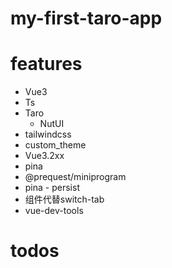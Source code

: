 # my-first-taro-app

# features
- Vue3
- Ts
- Taro
  - NutUI
- tailwindcss
- custom_theme
- Vue3.2xx
- pina
- @prequest/miniprogram
- pina - persist
- 组件代替switch-tab
- vue-dev-tools

# todos

